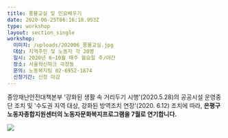 ```yaml
---
title: 풍물교실 및 민요배우기
date: 2020-06-25T06:16:18.953Z
type: workshop
layout: section_single
workshop:
  이미지: /uploads/202006_풍물교실.jpg
  대상: 지역주민 및 노동자 각 20명
  일시: 2020년 6~10월 매주 월요일 주/야간
  장소: 서울혁신파크 극장동
  문의: 노동복지팀 02-6952-1874
  신청기간: 신청 마감
---
```

중앙재난안전대책본부 '강화된 생활 속 거리두기 시행'(2020.5.28)의 공공시설 운영중단 조치 및 '수도권 지역 대상, 강화된 방역조치 연장'(2020. 6.12) 조치에 따라, **은평구노동자종합지원센터의 노동자문화복지프로그램을 7월로 연기합니다.**



![  ](/uploads/202006_풍물교실.jpg "  ")